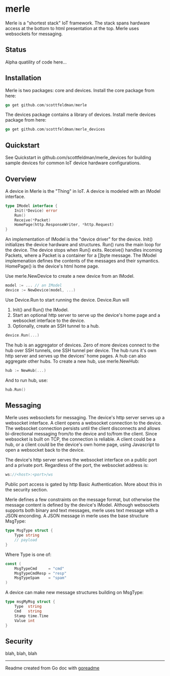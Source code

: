 # merle

Merle is a "shortest stack" IoT framework.  The stack spans hardware access at
the bottom to html presentation at the top.  Merle uses websockets for
messaging.

## Status

Alpha quatility of code here...

## Installation

Merle is two packages: core and devices.  Install the core package from here:

```go
go get github.com/scottfeldman/merle
```

The devices package contains a library of devices.  Install merle devices
package from here:

```go
go get github.com/scottfeldman/merle_devices
```

## Quickstart

See Quickstart in github.com/scottfeldman/merle_devices for building sample
devices for common IoT device hardware configurations.

## Overview

A device in Merle is the "Thing" in IoT.  A device is modeled with an IModel
interface.

```go
type IModel interface {
	Init(*Device) error
	Run()
	Receive(*Packet)
	HomePage(http.ResponseWriter, *http.Request)
}
```

An implementation of IModel is the "device driver" for the device.  Init()
initializes the device hardware and structures.  Run() runs the main loop for
the device.  The device stops when Run() exits.  Receive() handles incoming
Packets, where a Packet is a container for a []byte message.  The IModel
implemenation defines the contents of the messages and their symantics.
HomePage() is the device's html home page.

Use merle.NewDevice to create a new device from an IModel.

```go
model := ... // an IModel
device := NewDevice(model, ...)
```

Use Device.Run to start running the device.  Device.Run will

1) Init() and Run() the IModel.
2) Start an optional http server to serve up the device's home page and a
websocket interface to the device.
3) Optionally, create an SSH tunnel to a hub.

```go
device.Run(...)
```

The hub is an aggregator of devices.  Zero of more devices connect to the hub
over SSH tunnels, one SSH tunnel per device.  The hub runs it's own http server
and serves up the devices' home pages.  A hub can also aggregate other hubs.
To create a new hub, use merle.NewHub:

```go
hub := NewHub(...)
```

And to run hub, use:

```go
hub.Run()
```

## Messaging

Merle uses websockets for messaging.  The device's http server serves up a
websocket interface.  A client opens a websocket connection to the device.  The
websocket connection persists until the client disconnects and allows
bi-directional messaging from/to the device and to/from the client.  Since
websocket is built on TCP, the connection is reliable.  A client could be a
hub, or a client could be the device's own home page, using Javascript to open
a websocket back to the device.

The device's http server serves the websocket interface on a public port and a
private port.  Regardless of the port, the websocket address is:

```go
ws://<host>:<port>/ws
```

Public port access is gated by http Basic Authentication.  More about this in
the security section.

Merle defines a few constraints on the message format, but otherwise the
message content is defined by the device's IModel.  Although websockets
supports both binary and text messages, merle uses text message with a JSON
enconding.  A JSON message in merle uses the base structure MsgType:

```go
type MsgType struct {
	Type string
	// payload
}
```

Where Type is one of:

```go
const (
	MsgTypeCmd     = "cmd"
	MsgTypeCmdResp = "resp"
	MsgTypeSpam    = "spam"
)
```

A device can make new message structures building on MsgType:

```go
type msgMyMsg struct {
	Type  string
	Cmd   string
	Stamp time.Time
	Value int
}
```

## Security

blah, blah, blah

---
Readme created from Go doc with [goreadme](https://github.com/posener/goreadme)
